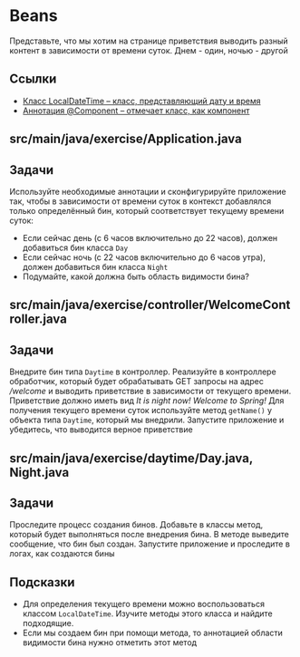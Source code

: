 # Beans

Представьте, что мы хотим на странице приветствия выводить разный контент в зависимости от времени суток. Днем - один, ночью - другой

## Ссылки

* [Класс LocalDateTime – класс, представляющий дату и время](https://docs.oracle.com/en/java/javase/11/docs/api/java.base/java/time/LocalDateTime.html)
* [Аннотация @Component – отмечает класс, как компонент](https://docs.spring.io/spring-framework/docs/current/javadoc-api/org/springframework/stereotype/Component.html)

## src/main/java/exercise/Application.java

## Задачи

Используйте необходимые аннотации и сконфигурируйте приложение так, чтобы в зависимости от времени суток в контекст добавлялся только определённый бин, который соответствует текущему времени суток:

* Если сейчас день (с 6 часов включительно до 22 часов), должен добавиться бин класса `Day`
* Если сейчас ночь (с 22 часов включительно до 6 часов утра), должен добавиться бин класса `Night`
* Подумайте, какой должна быть область видимости бина?

## src/main/java/exercise/controller/WelcomeController.java

## Задачи

Внедрите бин типа `Daytime` в контроллер. Реализуйте в контроллере обработчик, который будет обрабатывать GET запросы на адрес */welcome*  и выводить приветствие в зависимости от текущего времени. Приветствие должно иметь вид *It is night now! Welcome to Spring!*  Для получения текущего времени суток используйте метод `getName()` у объекта типа `Daytime`, который мы внедрили. Запустите приложение и убедитесь, что выводится верное приветствие

## src/main/java/exercise/daytime/Day.java, Night.java

## Задачи

Проследите процесс создания бинов. Добавьте в классы метод, который будет выполняться после внедрения бина. В методе выведите сообщение, что бин был создан. Запустите приложение и проследите в логах, как создаются бины

## Подсказки

* Для определения текущего времени можно воспользоваться классом `LocalDateTime`. Изучите методы этого класса и найдите подходящие.
* Если мы создаем бин при помощи метода, то аннотацией области видимости бина нужно отметить этот метод
